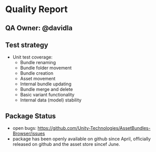 # Quality Report

## QA Owner: @davidla

## Test strategy
* Unit test coverage:
  * Bundle renaming
  * Bundle folder movement
  * Bundle creation
  * Asset movement
  * Internal bundle updating
  * Bundle merge and delete
  * Basic variant functionality
  * Internal data (model) stability

## Package Status
* open bugs: https://github.com/Unity-Technologies/AssetBundles-Browser/issues
* package has been openly available on github since April, officially released on github and the asset store sincef June.  
